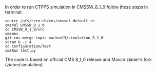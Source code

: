 In order to run CTPPS simulation in CMSSW_8_1_0 follow these steps in terminal:
~~~~
source /afs/cern.ch/cms/cmsset_default.sh
cmsrel CMSSW_8_1_0
cd CMSSW_8_1_0/src
cmsenv
git cms-merge-topic mackoo13/simulation_8_1_0
scram b -j 4
cd Configuration/Test
cmsRun test.py
~~~~
The code is based on official CMS 8_1_0 release and Marcin ziaber's fork (ziaber/simulation)
